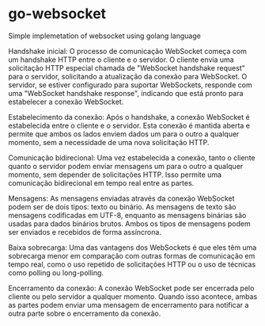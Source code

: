 # go-websocket
Simple implemetation of websocket using golang language

Handshake inicial: O processo de comunicação WebSocket começa com um handshake HTTP entre o cliente e o servidor. O cliente envia uma solicitação HTTP especial chamada de "WebSocket handshake request" para o servidor, solicitando a atualização da conexão para WebSocket. O servidor, se estiver configurado para suportar WebSockets, responde com uma "WebSocket handshake response", indicando que está pronto para estabelecer a conexão WebSocket.

Estabelecimento da conexão: Após o handshake, a conexão WebSocket é estabelecida entre o cliente e o servidor. Esta conexão é mantida aberta e permite que ambos os lados enviem dados um para o outro a qualquer momento, sem a necessidade de uma nova solicitação HTTP.

Comunicação bidirecional: Uma vez estabelecida a conexão, tanto o cliente quanto o servidor podem enviar mensagens um para o outro a qualquer momento, sem depender de solicitações HTTP. Isso permite uma comunicação bidirecional em tempo real entre as partes.

Mensagens: As mensagens enviadas através da conexão WebSocket podem ser de dois tipos: texto ou binário. As mensagens de texto são mensagens codificadas em UTF-8, enquanto as mensagens binárias são usadas para dados binários brutos. Ambos os tipos de mensagens podem ser enviados e recebidos de forma assíncrona.

Baixa sobrecarga: Uma das vantagens dos WebSockets é que eles têm uma sobrecarga menor em comparação com outras formas de comunicação em tempo real, como o uso repetido de solicitações HTTP ou o uso de técnicas como polling ou long-polling.

Encerramento da conexão: A conexão WebSocket pode ser encerrada pelo cliente ou pelo servidor a qualquer momento. Quando isso acontece, ambas as partes podem enviar uma mensagem de encerramento para notificar a outra parte sobre o encerramento da conexão.